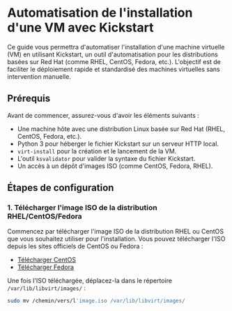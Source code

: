 # Automatisation de l'installation d'une VM avec Kickstart

Ce guide vous permettra d'automatiser l'installation d'une machine virtuelle (VM) en utilisant Kickstart, un outil d'automatisation pour les distributions basées sur Red Hat (comme RHEL, CentOS, Fedora, etc.). L'objectif est de faciliter le déploiement rapide et standardisé des machines virtuelles sans intervention manuelle.

## Prérequis

Avant de commencer, assurez-vous d'avoir les éléments suivants :

- Une machine hôte avec une distribution Linux basée sur Red Hat (RHEL, CentOS, Fedora, etc.).
- Python 3 pour héberger le fichier Kickstart sur un serveur HTTP local.
- `virt-install` pour la création et le lancement de la VM.
- L'outil `ksvalidator` pour valider la syntaxe du fichier Kickstart.
- Un accès à un dépôt d'images ISO (comme CentOS, Fedora, RHEL).

## Étapes de configuration

### 1. Télécharger l'image ISO de la distribution RHEL/CentOS/Fedora

Commencez par télécharger l'image ISO de la distribution RHEL ou CentOS que vous souhaitez utiliser pour l'installation. Vous pouvez télécharger l'ISO depuis les sites officiels de CentOS ou Fedora :

- [Télécharger CentOS](https://www.centos.org/download/)
- [Télécharger Fedora](https://getfedora.org/)

Une fois l'ISO téléchargée, déplacez-la dans le répertoire `/var/lib/libvirt/images/` :

```bash
sudo mv /chemin/vers/l'image.iso /var/lib/libvirt/images/
